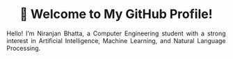 <h1 align="center">👋 Welcome to My GitHub Profile!</h1>

<p align="justify">
Hello! I’m Niranjan Bhatta, a Computer Engineering student with a strong interest in Artificial Intelligence, Machine Learning, and Natural Language Processing.
</p>

